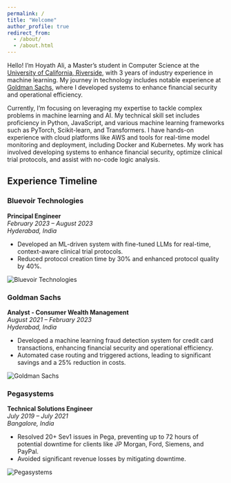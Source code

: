 ```yaml
---
permalink: /
title: "Welcome"
author_profile: true
redirect_from: 
  - /about/
  - /about.html
---
```

Hello! I’m Hoyath Ali, a Master’s student in Computer Science at the <a href="https://www.ucr.edu/">University of California, Riverside</a>, with 3 years of industry experience in machine learning. My journey in technology includes notable experience at <a href="https://www.goldmansachs.com/">Goldman Sachs</a>, where I developed systems to enhance financial security and operational efficiency.

Currently, I’m focusing on leveraging my expertise to tackle complex problems in machine learning and AI. My technical skill set includes proficiency in Python, JavaScript, and various machine learning frameworks such as PyTorch, Scikit-learn, and Transformers. I have hands-on experience with cloud platforms like AWS and tools for real-time model monitoring and deployment, including Docker and Kubernetes. My work has involved developing systems to enhance financial security, optimize clinical trial protocols, and assist with no-code logic analysis.

## Experience Timeline

### Bluevoir Technologies
**Principal Engineer**  
_February 2023 – August 2023_  
_Hyderabad, India_

- Developed an ML-driven system with fine-tuned LLMs for real-time, context-aware clinical trial protocols.
- Reduced protocol creation time by 30% and enhanced protocol quality by 40%.

![Bluevoir Technologies](link-to-bluevoir-logo-image)

### Goldman Sachs
**Analyst - Consumer Wealth Management**  
_August 2021 – February 2023_  
_Hyderabad, India_

- Developed a machine learning fraud detection system for credit card transactions, enhancing financial security and operational efficiency.
- Automated case routing and triggered actions, leading to significant savings and a 25% reduction in costs.

![Goldman Sachs](link-to-goldman-sachs-logo-image)

### Pegasystems
**Technical Solutions Engineer**  
_July 2019 – July 2021_  
_Bangalore, India_

- Resolved 20+ Sev1 issues in Pega, preventing up to 72 hours of potential downtime for clients like JP Morgan, Ford, Siemens, and PayPal.
- Avoided significant revenue losses by mitigating downtime.

![Pegasystems](link-to-pegasystems-logo-image)
